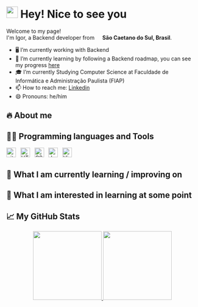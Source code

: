 <h1> <img src="https://emojis.slackmojis.com/emojis/images/1531849430/4246/blob-sunglasses.gif?1531849430" width="30"/> Hey! Nice to see you </h1>

<div>
  <p>
    Welcome to my page!
    </br>
    I'm Igor, a Backend developer from <img src="https://cdn-icons-png.flaticon.com/512/299/299693.png" width="13"/> <b>São Caetano do Sul, Brasil</b>.
  </p>
</div>

- 🖥 I’m currently working with Backend
- 🌱 I’m currently learning by following a Backend roadmap, you can see my progress <a href="https://github.com/ilgarcia/Learning-Backend">here</a> 
- 🎓 I’m currently Studying Computer Science at Faculdade de Informática e Administração Paulista (FIAP) 
- 📫 How to reach me: <a href="https://github.com/ilgarcia/Learning-Backend">Linkedin</a>
- 😄 Pronouns: he/him

## 🔥 About me

<!-- Badges -->
<!-- https://javascript.plainenglish.io/how-to-make-custom-language-badges-for-your-profile-using-shields-io-d2aeaf016b6b -->

## 👨‍💻 Programming languages and Tools

[<img src="https://img.shields.io/badge/git-282C34?logo=git&logoColor=F05032" alt="git logo" title="git" height="25" />][tech_tools_anchor]
&nbsp;
[<img src="https://img.shields.io/badge/HTML5-282C34?logo=html5&logoColor=E34F26" alt="HTML5 logo" title="HTML5" height="25" />][tech_tools_anchor]
&nbsp;
[<img src="https://img.shields.io/badge/CSS3-282C34?logo=css3&logoColor=1572B6" alt="CSS3 logo" title="CSS3" height="25" />][tech_tools_anchor]
&nbsp;
[<img src="https://img.shields.io/badge/JavaScript-282C34?logo=javascript&logoColor=F7DF1E" alt="JavaScript logo" title="JavaScript" height="25" />][tech_tools_anchor]
&nbsp;
[<img src="https://img.shields.io/badge/VS%20Code-282C34?logo=visual-studio-code&logoColor=007ACC" alt="Visual Studio Code logo" title="Visual Studio Code" height="25" />][tech_tools_anchor]
&nbsp;

## 📖  What I am currently learning / improving on

## 👾  What I am interested in learning at some point

[tech_tools_anchor]: #Hi--
[learning_now_anchor]: #learning-now
[learning_next_anchor]: #learning-next

## 📈 My GitHub Stats
<div align="center">
  <a href="https://github.com/ilgarcia">  
  <img height="180em" src="https://github-readme-stats.vercel.app/api?username=ilgarcia&show_icons=true&theme=react&include_all_commits=true&count_private=true"/>
  <img height="180em" src="https://github-readme-stats.vercel.app/api/top-langs/?username=ilgarcia&layout=compact&langs_count=7&theme=react"/>
</div>





